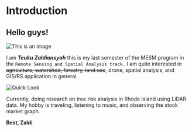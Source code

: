 # Introduction

## Hello guys!

![This is an image](https://github.com/teukuzaldi/NRS-528-Python-in-GIS/blob/main/Class_01/Zaldi.png?raw=true)

I am **_Teuku Zaldiansyah_** this is my last semester of the MESM program 
in the `Remote Sensing and Spatial Analysis track.`
I am quite interested in ~~agriculture, watershed, forestry, land use~~, drone, spatial analysis, 
and GIS/RS application in general.

![Quick Look](https://github.com/teukuzaldi/NRS-528-Python-in-GIS/blob/main/Class_01/Quicklook.png?raw=true)

Currently, doing research on tree risk analysis in Rhode Island using LiDAR data. 
My hobby is traveling, listening to music, and observing the stock market graph.

**Best,
Zaldi**
